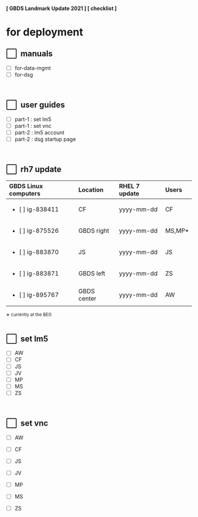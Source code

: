 #### [ GBDS Landmark Update 2021 ] [ checklist ]


# for deployment

## &#x2B1C;&#x00A0; manuals
<!--
```
completed : yyyy-mm-dd
```
-->

* [ ] for-data-mgmt
* [ ] for-dsg

<br>

## &#x2B1C;&#x00A0; user guides
<!--
```
completed : yyyy-mm-dd
```
-->

* [ ] part-1 : set lm5
* [ ] part-1 : set vnc
* [ ] part-2 : lm5 account
* [ ] part-2 : dsg startup page

<br>

## &#x2B1C;&#x00A0; rh7 update 

<!--
## rh7 update  ![Colors](https://img.shields.io/badge/status-complete-8FC965?style=flat-square)

```
completed : yyyy-mm-dd
```
-->

| GBDS Linux computers  | Location    | RHEL 7 update | Users  |
|:----------------------|:------------|:--------------|:-------|
| <ul><li>[ ] ig-838411 | CF          | yyyy-mm-dd    | CF     |
| <ul><li>[ ] ig-875526 | GBDS right  | yyyy-mm-dd    | MS,MP* |
| <ul><li>[ ] ig-883870 | JS          | yyyy-mm-dd    | JS     |
| <ul><li>[ ] ig-883871 | GBDS left   | yyyy-mm-dd    | ZS     |
| <ul><li>[ ] ig-895767 | GBDS center | yyyy-mm-dd    | AW     |

<figcaption><sup>&#x2217; currently at the BEG</sup></figcaption>

<br>

## &#x2B1C;&#x00A0; set lm5
<!--
```
completed : yyyy-mm-dd
```
-->

* [ ] AW
* [ ] CF
* [ ] JS
* [ ] JV
* [ ] MP
* [ ] MS
* [ ] ZS

<br>

## &#x2B1C;&#x00A0; set vnc
<!--
```
completed : yyyy-mm-dd
```
-->

* [ ] AW
* [ ] CF
* [ ] JS
* [ ] JV
* [ ] MP
* [ ] MS
* [ ] ZS



<!--
x2B1C :white_large_square:
x2611 :ballot_box_with_check:

# alts #
x2705 :white_check_mark:
x2714 :heavy_check_mark:
x25FD :white_medium_small_square:
-->
